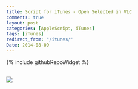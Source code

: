 ```yaml
---
title: Script for iTunes - Open Selected in VLC
comments: true
layout: post
categories: [AppleScript, iTunes]
tags: [iTunes]
redirect_from: "/itunes/"
Date: 2014-08-09
---
```

{% include githubRepoWidget %}

<div style="width: auto; max-width: 600px;">
    <div class="github-widget" data-repo="lawrenceting/Script-for-iTunes---Open-Selected-in-VLC"></div>
</div>

<br>

<img src="{{ site.url }}/img/2014-08-09-Screen Shot 2014-08-09 at 6.29.14 am.jpg">